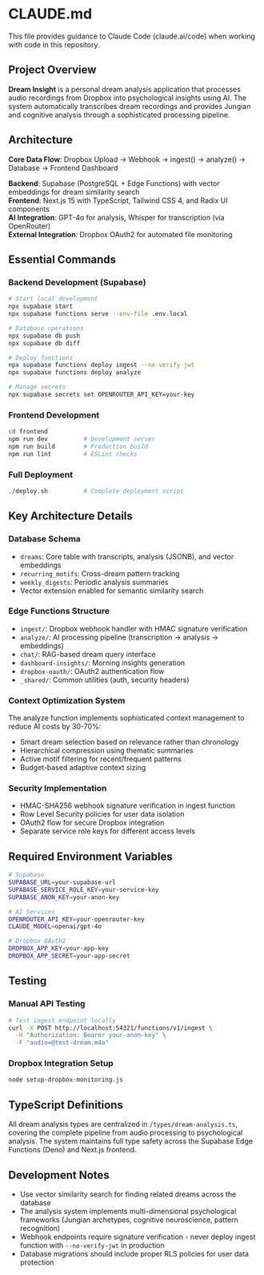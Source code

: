 # CLAUDE.md

This file provides guidance to Claude Code (claude.ai/code) when working with code in this repository.

## Project Overview

**Dream Insight** is a personal dream analysis application that processes audio recordings from Dropbox into psychological insights using AI. The system automatically transcribes dream recordings and provides Jungian and cognitive analysis through a sophisticated processing pipeline.

## Architecture

**Core Data Flow**: Dropbox Upload → Webhook → ingest() → analyze() → Database → Frontend Dashboard

**Backend**: Supabase (PostgreSQL + Edge Functions) with vector embeddings for dream similarity search  
**Frontend**: Next.js 15 with TypeScript, Tailwind CSS 4, and Radix UI components  
**AI Integration**: GPT-4o for analysis, Whisper for transcription (via OpenRouter)  
**External Integration**: Dropbox OAuth2 for automated file monitoring

## Essential Commands

### Backend Development (Supabase)
```bash
# Start local development
npx supabase start
npx supabase functions serve --env-file .env.local

# Database operations  
npx supabase db push
npx supabase db diff

# Deploy functions
npx supabase functions deploy ingest --no-verify-jwt
npx supabase functions deploy analyze

# Manage secrets
npx supabase secrets set OPENROUTER_API_KEY=your-key
```

### Frontend Development
```bash
cd frontend
npm run dev          # Development server
npm run build        # Production build  
npm run lint         # ESLint checks
```

### Full Deployment
```bash
./deploy.sh          # Complete deployment script
```

## Key Architecture Details

### Database Schema
- `dreams`: Core table with transcripts, analysis (JSONB), and vector embeddings
- `recurring_motifs`: Cross-dream pattern tracking
- `weekly_digests`: Periodic analysis summaries
- Vector extension enabled for semantic similarity search

### Edge Functions Structure
- `ingest/`: Dropbox webhook handler with HMAC signature verification
- `analyze/`: AI processing pipeline (transcription → analysis → embeddings)
- `chat/`: RAG-based dream query interface
- `dashboard-insights/`: Morning insights generation
- `dropbox-oauth/`: OAuth2 authentication flow
- `_shared/`: Common utilities (auth, security headers)

### Context Optimization System
The analyze function implements sophisticated context management to reduce AI costs by 30-70%:
- Smart dream selection based on relevance rather than chronology
- Hierarchical compression using thematic summaries
- Active motif filtering for recent/frequent patterns
- Budget-based adaptive context sizing

### Security Implementation
- HMAC-SHA256 webhook signature verification in ingest function
- Row Level Security policies for user data isolation
- OAuth2 flow for secure Dropbox integration
- Separate service role keys for different access levels

## Required Environment Variables

```bash
# Supabase
SUPABASE_URL=your-supabase-url
SUPABASE_SERVICE_ROLE_KEY=your-service-key
SUPABASE_ANON_KEY=your-anon-key

# AI Services
OPENROUTER_API_KEY=your-openrouter-key
CLAUDE_MODEL=openai/gpt-4o

# Dropbox OAuth2
DROPBOX_APP_KEY=your-app-key
DROPBOX_APP_SECRET=your-app-secret
```

## Testing

### Manual API Testing
```bash
# Test ingest endpoint locally
curl -X POST http://localhost:54321/functions/v1/ingest \
  -H "Authorization: Bearer your-anon-key" \
  -F "audio=@test-dream.m4a"
```

### Dropbox Integration Setup
```bash
node setup-dropbox-monitoring.js
```

## TypeScript Definitions

All dream analysis types are centralized in `/types/dream-analysis.ts`, covering the complete pipeline from audio processing to psychological analysis. The system maintains full type safety across the Supabase Edge Functions (Deno) and Next.js frontend.

## Development Notes

- Use vector similarity search for finding related dreams across the database
- The analysis system implements multi-dimensional psychological frameworks (Jungian archetypes, cognitive neuroscience, pattern recognition)
- Webhook endpoints require signature verification - never deploy ingest function with `--no-verify-jwt` in production
- Database migrations should include proper RLS policies for user data protection